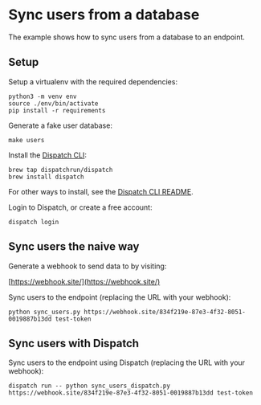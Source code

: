# Sync users from a database

The example shows how to sync users from a database to an endpoint.

## Setup

Setup a virtualenv with the required dependencies:

```
python3 -m venv env
source ./env/bin/activate
pip install -r requirements
```

Generate a fake user database:

```console
make users
```

Install the [Dispatch CLI](https://github.com/dispatchrun/dispatch):

```
brew tap dispatchrun/dispatch
brew install dispatch
```

For other ways to install, see the [Dispatch CLI README](https://github.com/dispatchrun/dispatch).

Login to Dispatch, or create a free account:

```
dispatch login
```

## Sync users the naive way

Generate a webhook to send data to by visiting:

[https://webhook.site/](https://webhook.site/)

Sync users to the endpoint (replacing the URL with your webhook):

```
python sync_users.py https://webhook.site/834f219e-87e3-4f32-8051-0019887b13dd test-token
```

## Sync users with Dispatch

Sync users to the endpoint using Dispatch (replacing the URL with your webhook):

```
dispatch run -- python sync_users_dispatch.py https://webhook.site/834f219e-87e3-4f32-8051-0019887b13dd test-token
```
